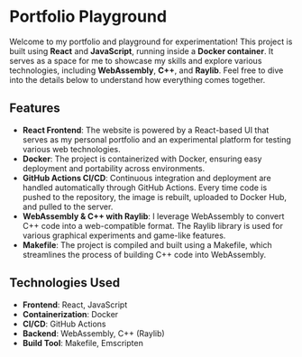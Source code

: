 # Portfolio Playground

Welcome to my portfolio and playground for experimentation! This project is built using **React** and **JavaScript**, running inside a **Docker container**. It serves as a space for me to showcase my skills and explore various technologies, including **WebAssembly**, **C++**, and **Raylib**. Feel free to dive into the details below to understand how everything comes together.

## Features

- **React Frontend**: The website is powered by a React-based UI that serves as my personal portfolio and an experimental platform for testing various web technologies.
- **Docker**: The project is containerized with Docker, ensuring easy deployment and portability across environments.
- **GitHub Actions CI/CD**: Continuous integration and deployment are handled automatically through GitHub Actions. Every time code is pushed to the repository, the image is rebuilt, uploaded to Docker Hub, and pulled to the server.
- **WebAssembly & C++ with Raylib**: I leverage WebAssembly to convert C++ code into a web-compatible format. The Raylib library is used for various graphical experiments and game-like features.
- **Makefile**: The project is compiled and built using a Makefile, which streamlines the process of building C++ code into WebAssembly.

## Technologies Used

- **Frontend**: React, JavaScript
- **Containerization**: Docker
- **CI/CD**: GitHub Actions
- **Backend**: WebAssembly, C++ (Raylib)
- **Build Tool**: Makefile, Emscripten

